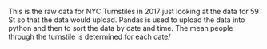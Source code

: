 This is the raw data for NYC Turnstiles in 2017 just looking at the data for 59 St so that the data would upload. Pandas is used to upload the data into python and then to sort the data by date and time. The mean people through the turnstile is determined for each date/
